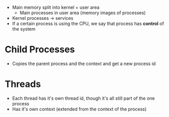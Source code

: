 - Main memory split into kernel + user area
	- Main processes in user area (memory images of processes)
- Kernel processes -> services
- If a certain process is using the CPU, we say that process has **control** of the system

# Child Processes
- Copies the parent process and the context and get a new process id

# Threads
- Each thread has it's own thread id, though it's all still part of the one process
- Has it's own context (extended from the context of the process)